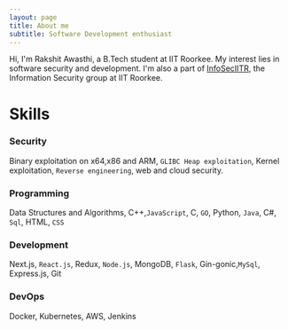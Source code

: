 ```yaml
---
layout: page
title: About me
subtitle: Software Development enthusiast
---
```


Hi, I'm Rakshit Awasthi, a B.Tech student at IIT Roorkee. 
My interest lies in software security and development. I'm also a part of [InfoSecIITR](https://infoseciitr.in), the Information Security group at IIT Roorkee.

# Skills
### Security
Binary exploitation on x64,x86 and ARM, `GLIBC Heap exploitation`, Kernel exploitation, `Reverse engineering`, web and cloud security.

### Programming
Data Structures and Algorithms, C++,`JavaScript`, C, `GO`, Python, `Java`, C#, `Sql`, HTML, `CSS`
### Development
Next.js, `React.js`, Redux, `Node.js`, MongoDB, `Flask`, Gin-gonic,`MySql`, Express.js, Git

### DevOps
Docker, Kubernetes, AWS, Jenkins